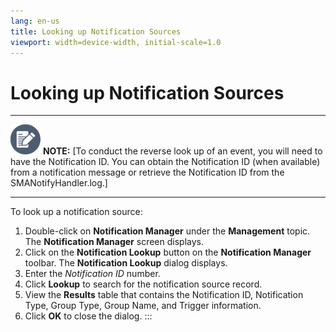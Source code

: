 ```yaml
---
lang: en-us
title: Looking up Notification Sources
viewport: width=device-width, initial-scale=1.0
---
```


#  Looking up Notification Sources

  -------------------------------------------------------------------------------------------------------------------------------- ---------------------------------------------------------------------------------------------------------------------------------------------------------------------------------------------------------------------------------------------------------------
  ![White pencil/paper icon on gray circular background](../../../Resources/Images/note-icon(48x48).png "Note icon")   **NOTE:** [To conduct the reverse look up of an event, you will need to have the Notification ID. You can obtain the Notification ID (when available) from a notification message or retrieve the Notification ID from the SMANotifyHandler.log.]
  -------------------------------------------------------------------------------------------------------------------------------- ---------------------------------------------------------------------------------------------------------------------------------------------------------------------------------------------------------------------------------------------------------------

To look up a notification source:

1.  Double-click on **Notification Manager** under the **Management**
    topic. The **Notification Manager** screen displays.
2.  Click on the **Notification Lookup** button on the **Notification
    Manager** toolbar. The **Notification Lookup** dialog displays.
3.  Enter the *Notification ID* number.
4.  Click **Lookup** to search for the notification source record.
5.  View the **Results** table that contains the Notification ID,
    Notification Type, Group Type, Group Name, and Trigger information.
6.  Click **OK** to close the dialog.
:::

 

